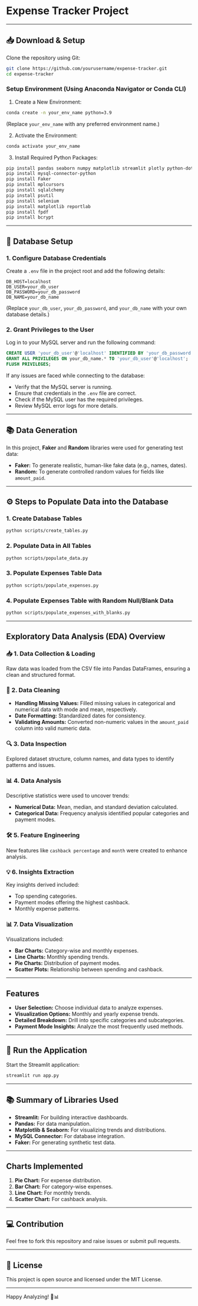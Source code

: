 # Expense Tracker Project

---

## 📥 Download & Setup
Clone the repository using Git:
```bash
git clone https://github.com/yourusername/expense-tracker.git
cd expense-tracker
```

### Setup Environment (Using Anaconda Navigator or Conda CLI)

1. Create a New Environment:
```bash
conda create -n your_env_name python=3.9
```
(Replace `your_env_name` with any preferred environment name.)

2. Activate the Environment:
```bash
conda activate your_env_name
```

3. Install Required Python Packages:
```bash
pip install pandas seaborn numpy matplotlib streamlit plotly python-dotenv
pip install mysql-connector-python
pip install Faker
pip install mplcursors
pip install sqlalchemy
pip install psutil
pip install selenium
pip install matplotlib reportlab
pip install fpdf
pip install bcrypt
```

---

## 🔧 Database Setup

### 1. Configure Database Credentials
Create a `.env` file in the project root and add the following details:
```env
DB_HOST=localhost
DB_USER=your_db_user
DB_PASSWORD=your_db_password
DB_NAME=your_db_name
```
(Replace `your_db_user`, `your_db_password`, and `your_db_name` with your own database details.)

### 2. Grant Privileges to the User
Log in to your MySQL server and run the following command:
```sql
CREATE USER 'your_db_user'@'localhost' IDENTIFIED BY 'your_db_password';
GRANT ALL PRIVILEGES ON your_db_name.* TO 'your_db_user'@'localhost';
FLUSH PRIVILEGES;
```

If any issues are faced while connecting to the database:
- Verify that the MySQL server is running.
- Ensure that credentials in the `.env` file are correct.
- Check if the MySQL user has the required privileges.
- Review MySQL error logs for more details.

---

## 📚 Data Generation
In this project, **Faker** and **Random** libraries were used for generating test data:

- **Faker:** To generate realistic, human-like fake data (e.g., names, dates).
- **Random:** To generate controlled random values for fields like `amount_paid`.

---

## ⚙️ Steps to Populate Data into the Database

### 1. Create Database Tables
```bash
python scripts/create_tables.py
```

### 2. Populate Data in All Tables
```bash
python scripts/populate_data.py
```

### 3. Populate Expenses Table Data
```bash
python scripts/populate_expenses.py
```

### 4. Populate Expenses Table with Random Null/Blank Data
```bash
python scripts/populate_expenses_with_blanks.py
```

---

## Exploratory Data Analysis (EDA) Overview

### 📥 1. Data Collection & Loading
Raw data was loaded from the CSV file into Pandas DataFrames, ensuring a clean and structured format.

### 🧹 2. Data Cleaning
- **Handling Missing Values:** Filled missing values in categorical and numerical data with mode and mean, respectively.
- **Date Formatting:** Standardized dates for consistency.
- **Validating Amounts:** Converted non-numeric values in the `amount_paid` column into valid numeric data.

### 🔍 3. Data Inspection
Explored dataset structure, column names, and data types to identify patterns and issues.

### 📊 4. Data Analysis
Descriptive statistics were used to uncover trends:
- **Numerical Data:** Mean, median, and standard deviation calculated.
- **Categorical Data:** Frequency analysis identified popular categories and payment modes.

### 🛠️ 5. Feature Engineering
New features like `cashback percentage` and `month` were created to enhance analysis.

### 💡 6. Insights Extraction
Key insights derived included:
- Top spending categories.
- Payment modes offering the highest cashback.
- Monthly expense patterns.

### 📊 7. Data Visualization
Visualizations included:
- **Bar Charts:** Category-wise and monthly expenses.
- **Line Charts:** Monthly spending trends.
- **Pie Charts:** Distribution of payment modes.
- **Scatter Plots:** Relationship between spending and cashback.

---

## Features

- **User Selection:** Choose individual data to analyze expenses.
- **Visualization Options:** Monthly and yearly expense trends.
- **Detailed Breakdown:** Drill into specific categories and subcategories.
- **Payment Mode Insights:** Analyze the most frequently used methods.

---

## 🚀 Run the Application
Start the Streamlit application:
```bash
streamlit run app.py
```

---

## 📚 Summary of Libraries Used

- **Streamlit:** For building interactive dashboards.
- **Pandas:** For data manipulation.
- **Matplotlib & Seaborn:** For visualizing trends and distributions.
- **MySQL Connector:** For database integration.
- **Faker:** For generating synthetic test data.

---

## Charts Implemented

1. **Pie Chart:** For expense distribution.
2. **Bar Chart:** For category-wise expenses.
3. **Line Chart:** For monthly trends.
4. **Scatter Chart:** For cashback analysis.

---

## 💻 Contribution
Feel free to fork this repository and raise issues or submit pull requests.

---

## 📜 License
This project is open source and licensed under the MIT License.

---
Happy Analyzing! 🚀📊

